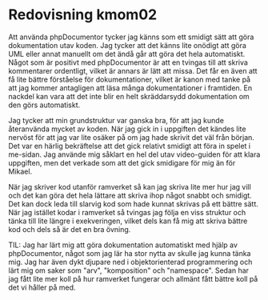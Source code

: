 ---
---
Redovisning kmom02
=========================

Att använda phpDocumentor tycker jag känns som ett smidigt sätt att göra dokumentation utav koden.
Jag tycker att det känns lite onödigt att göra UML eller annat manuellt om det ändå går att göra det hela automatiskt.
Något som är positivt med phpDocumentor är att en tvingas till att skriva kommentarer ordentligt, vilket är annars är lätt att missa.
Det får en även att få lite bättre förståelse för dokumentationer, vilket är kanon med tanke på att jag kommer antagligen att läsa många dokumentationer i framtiden.
En nackdel kan vara att det inte blir en helt skräddarsydd dokumentation om den görs automatiskt.

Jag tycker att min grundstruktur var ganska bra, för att jag kunde återanvända mycket av koden.
När jag gick in i uppgiften det kändes lite nervöst för att jag var lite osäker på om jag hade skrivit det väl från början.
Det var en härlig bekräftelse att det gick relativt smidigt att föra in spelet i me-sidan.
Jag använde mig såklart en hel del utav video-guiden för att klara uppgiften, men det verkade som att det gick smidigare för mig än för Mikael.

När jag skriver kod utanför ramverket så kan jag skriva lite mer hur jag vill och det kan göra det hela lättare att skriva ihop något snabbt och smidigt.
Det kan dock leda till slarvig kod som hade kunnat skrivas på ett bättre sätt.
När jag istället kodar i ramverket så tvingas jag följa en viss struktur och tänka till lite längre i exekveringen, vilket dels kan få mig att skriva bättre kod och dels så är det en bra övning.

TIL: Jag har lärt mig att göra dokumentation automatiskt med hjälp av phpDocumentor, något som jag lär ha stor nytta av skulle jag kunna tänka mig.
Jag har även dykt djupare ned i objektorienterad programmering och lärt mig om saker som "arv", "komposition" och "namespace".
Sedan har jag fått lite mer koll på hur ramverket fungerar och allmänt fått bättre koll på det vi håller på med.
